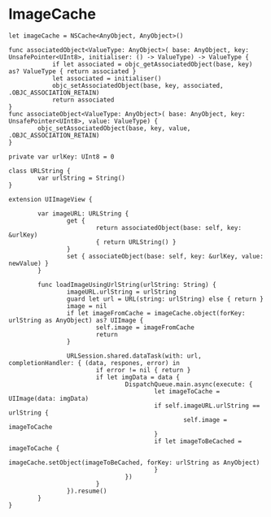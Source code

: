 # ImageCache

	let imageCache = NSCache<AnyObject, AnyObject>()

	func associatedObject<ValueType: AnyObject>( base: AnyObject, key: UnsafePointer<UInt8>, initialiser: () -> ValueType) -> ValueType {
                if let associated = objc_getAssociatedObject(base, key) as? ValueType { return associated }
                let associated = initialiser()
                objc_setAssociatedObject(base, key, associated, .OBJC_ASSOCIATION_RETAIN)
                return associated
	}
	func associateObject<ValueType: AnyObject>( base: AnyObject, key: UnsafePointer<UInt8>, value: ValueType) {
        	objc_setAssociatedObject(base, key, value, .OBJC_ASSOCIATION_RETAIN)
	}

	private var urlKey: UInt8 = 0

	class URLString {
        	var urlString = String()
	}

	extension UIImageView {
        
        	var imageURL: URLString {
                	get {
                        	return associatedObject(base: self, key: &urlKey)
                        	{ return URLString() }
                	}
                	set { associateObject(base: self, key: &urlKey, value: newValue) }
        	}
        
        	func loadImageUsingUrlString(urlString: String) {
                	imageURL.urlString = urlString
                	guard let url = URL(string: urlString) else { return }
                	image = nil
                	if let imageFromCache = imageCache.object(forKey: urlString as AnyObject) as? UIImage {
                        	self.image = imageFromCache
                        	return
                	}
                
                	URLSession.shared.dataTask(with: url, completionHandler: { (data, respones, error) in
                        	if error != nil { return }
                        	if let imgData = data {
                                	DispatchQueue.main.async(execute: {
                                        	let imageToCache = UIImage(data: imgData)
                                        	if self.imageURL.urlString == urlString {
                                                	self.image = imageToCache
                                        	}
                                        	if let imageToBeCached = imageToCache {
                                                	imageCache.setObject(imageToBeCached, forKey: urlString as AnyObject)
                                        	}
                                	})
                        	}
                	}).resume()
        	}
	}
